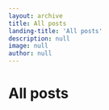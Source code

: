 ```yaml
---
layout: archive
title: All posts
landing-title: 'All posts'
description: null
image: null
author: null
---
```


<h1>All posts</h1>
